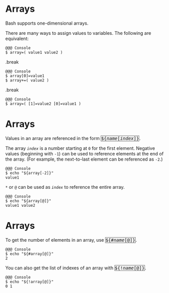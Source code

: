 <!SLIDE>
# Arrays

Bash supports one-dimensional arrays.

There are many ways to assign values to variables.  The following are equivalent:

    @@@ Console
    $ array=( value1 value2 )

.break

    @@@ Console
    $ array[0]=value1
    $ array+=( value2 )

.break

    @@@ Console
    $ array=( [1]=value2 [0]=value1 )

<!SLIDE>
# Arrays

Values in an array are referenced in the form
<span style="font-family: monospace; border: 1px solid #666; background-color: #ededed;">${<i>name</i>[<i>index</i>]}</span>.

The array <i>`index`</i> is a number starting at `0` for the first element.  Negative values (beginning with `-1`) can be used to reference elements at the end of the array.  (For example, the next-to-last element can be referenced as `-2`.)

    @@@ Console
    $ echo "${array[-2]}"
    value1

`*` or `@` can be used as <i>`index`</i> to reference the entire array.

    @@@ Console
    $ echo "${array[@]}"
    value1 value2

<!SLIDE>
# Arrays

To get the number of elements in an array, use
<span style="font-family: monospace; border: 1px solid #666; background-color: #ededed;">${#<i>name</i>[@]}</span>.

    @@@ Console
    $ echo "${#array[@]}"
    2

You can also get the list of indexes of an array with
<span style="font-family: monospace; border: 1px solid #666; background-color: #ededed;">${!<i>name</i>[@]}</span>.

    @@@ Console
    $ echo "${!array[@]}"
    0 1
